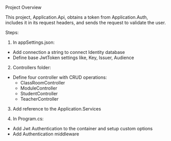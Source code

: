 ﻿Project Overview

This project, Application.Api, obtains a token from Application.Auth, includes it in its request headers, and sends the request to validate the user.

Steps:
1. In appSettings.json:
 - Add connection a string to connect Identity database
 - Define base JwtToken settings like, Key, Issuer, Audience

2. Controllers folder:
 -  Define four controller with CRUD operations:
	- ClassRoomController
	- ModuleController
	- StudentController
	- TeacherController

3. Add reference to the Application.Services

4. In Program.cs:
 - Add Jwt Authentication to the container and setup custom options
 - Add Authentication middleware